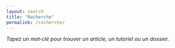 ```yaml
---
layout: search
title: "Recherche"
permalink: /recherche/
---
```


_Tapez un mot‑clé pour trouver un article, un tutoriel ou un dossier._
